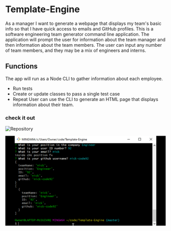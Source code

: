 # Template-Engine
As a manager
I want to generate a webpage that displays my team's basic info
so that I have quick access to emails and GitHub profiles.
This is  a software engineering team generator command line application. The application will prompt the user for information about the team manager and then information about the team members. The user can input any number of team members, and they may be a mix of engineers and interns.

## Functions 
The app will run as a Node CLI to gather information about each employee.
* Run tests
* Create or update classes to pass a single test case
* Repeat
User can use the CLI to generate an HTML page that displays information about their team.

### check it out 
![Repository](https://github.com/Nick-code92/Template-Engine)


![Gif](./Template-Engine.gif)